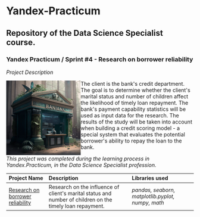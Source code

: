 # Yandex-Practicum <a id='borrower_reliability_study'></a>
## Repository of the Data Science Specialist course.
### Yandex Practicum / Sprint #4 - Research on borrower reliability

*Project Description*

<img src="https://github.com/DimaDoesCode/Yandex_Practicum-Borrower_Reliability_Study/raw/master/client_is_the_banks.png" width="200" height="200" align="left"/>
The client is the bank's credit department. The goal is to determine whether the client's marital status and number of children affect the likelihood of timely loan repayment. The bank's payment capability statistics will be used as input data for the research. The results of the study will be taken into account when building a credit scoring model - a special system that evaluates the potential borrower's ability to repay the loan to the bank. 


*This project was completed during the learning process in Yandex.Practicum, in the Data Science Specialist profession.*

| Project Name | Description | Libraries used |
| :---------------------- | :---------------------- | :---------------------- |
| [Research on borrower reliability](borrower_reliability_study) | Research on the influence of client's marital status and number of children on the timely loan repayment.| *pandas, seaborn, matplotlib.pyplot, numpy, math* |